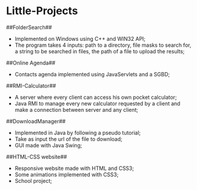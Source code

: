 # Little-Projects

##FolderSearch##
- Implemented on Windows using C++ and WIN32 API;
- The program takes 4 inputs: path to a directory, file masks to search for, a string to be searched in files, the path of a file to upload the results;

##Online Agenda##
- Contacts agenda implemented using JavaServlets and a SGBD;

##RMI-Calculator##
- A server where every client can access his own pocket calculator;
- Java RMI to manage every new calculator requested by a client and make a connection between server and any client;

##DownloadManager##
- Implemented in Java by following a pseudo tutorial;
- Take as input the url of the file to download;
- GUI made with Java Swing;

##HTML-CSS website##
- Responsive website made with HTML and CSS3;
- Some animations implemented with CSS3;
- School project;
